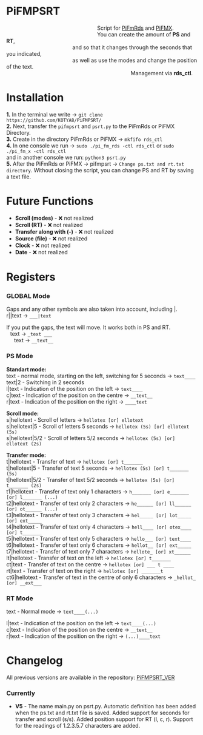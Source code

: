 # PiFMPSRT
⠀⠀⠀⠀⠀⠀⠀⠀⠀⠀⠀⠀⠀⠀⠀⠀⠀⠀⠀⠀⠀⠀⠀ Script for [PiFmRds](https://github.com/ChristopheJacquet/PiFmRds) and [PiFMX](https://github.com/KOTYA8/PiFMX).  
⠀⠀⠀⠀⠀⠀⠀⠀⠀⠀⠀⠀⠀⠀⠀⠀⠀⠀⠀⠀⠀⠀⠀ You can create the amount of **PS** and **RT**,  
⠀⠀⠀⠀⠀⠀⠀⠀⠀⠀⠀⠀⠀⠀⠀⠀⠀and so that it changes through the seconds that you indicated,  
⠀⠀⠀⠀⠀⠀⠀⠀⠀⠀⠀⠀⠀⠀⠀⠀⠀as well as use the modes and change the position of the text.  
⠀⠀⠀⠀⠀⠀⠀⠀⠀⠀⠀⠀⠀⠀⠀⠀⠀⠀⠀⠀⠀⠀⠀⠀⠀⠀⠀⠀⠀⠀⠀⠀Management via **rds_ctl**.  

# Installation
**1.** In the terminal we write -> `git clone https://github.com/KOTYA8/PiFMPSRT/`  
**2.** Next, transfer the `pifmpsrt` and `psrt.py` to the PiFmRds or PiFMX Directory.  
**3.** Create in the directory PiFmRds or PiFMX -> `mkfifo rds_ctl`  
**4.** In one console we run -> `sudo ./pi_fm_rds -ctl rds_ctl` or `sudo ./pi_fm_x -ctl rds_ctl`  
and in another console we run: `python3 psrt.py`  
**5.** After the PiFmRds or PiFMX -> pifmpsrt -> `Change ps.txt and rt.txt directory`. Without closing the script, you can change PS and RT by saving a text file. 

# Future Functions

* **Scroll (modes)** - ❌ not realized  
* **Scroll (RT)** - ❌ not realized  
* **Transfer along with (-)** - ❌ not realized  
* **Source (file)** - ❌ not realized  
* **Clock** - ❌ not realized  
* **Date** - ❌ not realized  

# Registers
### **GLOBAL Mode**  
Gaps and any other symbols are also taken into account, including |.  
r||text -> `___|text`  

If you put the gaps, the text will move. It works both in PS and RT.  
⠀text -> `_text ___`  
⠀⠀text -> `__text__`  

### **PS Mode** 
**Standart mode:**  
text - normal mode, starting on the left, switching for 5 seconds -> `text____`  
text|2 - Switching in 2 seconds  
l|text - Indication of the position on the left -> `text____`  
c|text - Indication of the position on the centre -> `__text__`  
r|text - Indication of the position on the right -> `____text`  

**Scroll mode:**  
s|hellotext - Scroll of letters -> `hellotex [or] ellotext`  
s|hellotext|5 - Scroll of letters 5 seconds -> `hellotex (5s) [or] ellotext (5s)`  
s|hellotext|5/2 - Scroll of letters 5/2 seconds -> `hellotex (5s) [or] ellotext (2s)`  

**Transfer mode:**  
t|hellotext - Transfer of text -> `hellotex [or] t_______`  
t|hellotext|5 - Transfer of text 5 seconds -> `hellotex (5s) [or] t_______ (5s)`  
t|hellotext|5/2 - Transfer of text 5/2 seconds -> `hellotex (5s) [or] t_______ (2s)`  
t1|hellotext - Transfer of text only 1 characters -> `h_______ [or] e_______ [or] l_______ (...)`  
t2|hellotext - Transfer of text only 2 characters -> `he______ [or] ll______ [or] ot______ (...)`  
t3|hellotext - Transfer of text only 3 characters -> `hel_____ [or] lot_____ [or] ext_____ `  
t4|hellotext - Transfer of text only 4 characters -> `hell____ [or] otex____ [or] t_______`  
t5|hellotext - Transfer of text only 5 characters -> `hello___ [or] text____`  
t6|hellotext - Transfer of text only 6 characters -> `hellot__ [or] ext_____`  
t7|hellotext - Transfer of text only 7 characters -> `hellote_ [or] xt______`  
lt|hellotext - Transfer of text on the left -> `hellotex [or] t_______ `  
ct|text - Transfer of text on the centre -> `hellotex [or] ___ t ____`  
rt|text - Transfer of text on the right -> `hellotex [or] _______t`  
ct6|hellotext - Transfer of text in the centre of only 6 characters -> `_hellot_ [or] __ext___`  

### **RT Mode** 
text - Normal mode -> `text____(...)`  

l|text - Indication of the position on the left -> `text____(...)`  
c|text - Indication of the position on the centre -> `__text__`  
r|text - Indication of the position on the right -> `(...)____text` 

# Changelog
All previous versions are available in the repository: [PiFMPSRT_VER](https://github.com/KOTYA8/PiFMPSRT_VER) 

### **Currently**  
* **V5** - The name main.py on psrt.py. Automatic definition has been added when the ps.txt and rt.txt file is saved. Added support for seconds for transfer and scroll (s/s). Added position support for RT (l, c, r). Support for the readings of 1.2.3.5.7 characters are added.  
